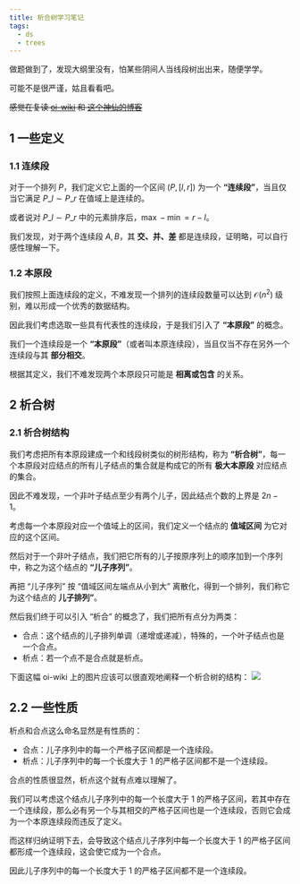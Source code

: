 ```yaml
---
title: 析合树学习笔记
tags:
  - ds
  - trees
---
```


做题做到了，发现大纲里没有，怕某些阴间人当线段树出出来，随便学学。

可能不是很严谨，姑且看看吧。

~~感觉在复读 [oi-wiki](https://oi-wiki.org/ds/divide-combine/) 和 [这个神仙的博客](https://taodaling.github.io/blog/2020/08/11/%E6%9E%90%E5%90%88%E6%A0%91/)~~

## 1 一些定义
### 1.1 连续段
对于一个排列 $P$，我们定义它上面的一个区间 $(P, [l, r])$ 为一个 **“连续段”**，当且仅当它满足 $P\_l \sim P\_r$ 在值域上是连续的。

或者说对 $P\_l \sim P\_r$ 中的元素排序后，$\max - \min = r - l$。

我们发现，对于两个连续段 $A, B$，其 **交、并、差** 都是连续段，证明略，可以自行感性理解一下。

### 1.2 本原段
我们按照上面连续段的定义，不难发现一个排列的连续段数量可以达到 $\mathcal{O}(n^2)$ 级别，难以形成一个优秀的数据结构。

因此我们考虑选取一些具有代表性的连续段，于是我们引入了 **“本原段”** 的概念。

我们一个连续段是一个 **“本原段”**（或者叫本原连续段），当且仅当不存在另外一个连续段与其 **部分相交**。

根据其定义，我们不难发现两个本原段只可能是 **相离或包含** 的关系。

## 2 析合树
### 2.1 析合树结构
我们考虑把所有本原段建成一个和线段树类似的树形结构，称为 **“析合树”**，每一个本原段对应结点的所有儿子结点的集合就是构成它的所有 **极大本原段** 对应结点的集合。

因此不难发现，一个非叶子结点至少有两个儿子，因此结点个数的上界是 $2n-1$。

考虑每一个本原段对应一个值域上的区间，我们定义一个结点的 **值域区间** 为它对应的这个区间。

然后对于一个非叶子结点，我们把它所有的儿子按原序列上的顺序加到一个序列中，称之为这个结点的 **“儿子序列”**。

再把 “儿子序列” 按 “值域区间左端点从小到大” 离散化，得到一个排列，我们称它为这个结点的 **儿子排列”**。

然后我们终于可以引入 “析合” 的概念了，我们把所有点分为两类：
+ 合点：这个结点的儿子排列单调（递增或递减），特殊的，一个叶子结点也是一个合点。
+ 析点：若一个点不是合点就是析点。

下面这幅 oi-wiki 上的图片应该可以很直观地阐释一个析合树的结构：
![](https://oi-wiki.org/ds/images/div-com1.png)

## 2.2 一些性质
析点和合点这么命名显然是有性质的：
+ 合点：儿子序列中的每一个严格子区间都是一个连续段。
+ 析点：儿子序列中的每一个长度大于 $1$ 的严格子区间都不是一个连续段。

合点的性质很显然，析点这个就有点难以理解了。

我们可以考虑这个结点儿子序列中的每一个长度大于 $1$ 的严格子区间，若其中存在一个连续段，那么必有另一个与其相交的严格子区间也是一个连续段，否则它会成为一个本原连续段而违反了定义。

而这样归纳证明下去，会导致这个结点儿子序列中每一个长度大于 $1$ 的严格子区间都形成一个连续段，这会使它成为一个合点。

因此儿子序列中的每一个长度大于 $1$ 的严格子区间都不是一个连续段。
